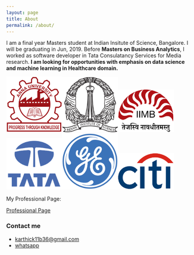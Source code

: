 ```yaml
---
layout: page
title: About
permalink: /about/
---
```


I am a final year Masters student at Indian Insitute of Science, Bangalore. I will be graduating in Jun, 2019. Before **Masters on Business Analytics**, I worked as software developer in Tata Consulatancy Services for Media research. **I am looking for opportunities with emphasis on data science and machine learning in Healthcare domain.**

<img src="/assets/Anna_univ.png" width="150"><img src="/assets/IISc.png" width="150"><img src="/assets/IIMB.png" width="150"><img src="/assets/TCS.png" width="150"><img src="/assets/GE.png" width="150"><img src="/assets/citi.png" width="150">

My Professional Page:

<a href="https://github.com/karthickrajas/karthickrajas.github.io/blob/master/professional.md">Professional Page</a>

### Contact me

- [karthick11b36@gmail.com](mailto:email@domain.com)
- [whatsapp](https://wa.me/919894115690)
